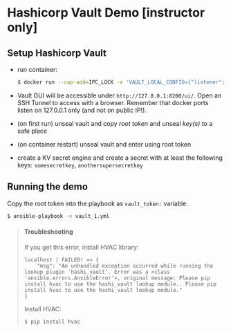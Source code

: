 # Hashicorp Vault Demo [instructor only]


## Setup Hashicorp Vault 
- run container: 
    ```bash
    $ docker run --cap-add=IPC_LOCK -e 'VAULT_LOCAL_CONFIG={"listener": [{"tcp": { "address": "0.0.0.0:8200", "tls_disable": true}}], "default_lease_ttl": "168h", "max_lease_ttl": "720h", "ui": true}' -p 8200:8200 --name=hashi-vault hashicorp/vault server`
    ```
    
- Vault GUI will be accessible under `http://127.0.0.1:8200/ui/`. Open an SSH Tunnel to access with a browser. Remember that docker ports listen on 127.0.0.1 only (and not on public IP!).

- (on first run) unseal vault and copy *root token* and unseal *key(s)* to a safe place
- (on container restart) unseal vault and enter using root token

- create a KV secret engine and create a secret with at least the following keys: `somesecretkey`, `anothersupersecretkey`

## Running the demo
Copy the root token into the playbook as `vault_token:` variable.

```bash
$ ansible-playbook -v vault_1.yml 
```

> #### Troubleshooting
> If you get this error, install HVAC library:
> ```
> localhost | FAILED! => {
>     "msg": "An unhandled exception occurred while running the lookup plugin 'hashi_vault'. Error was a <class 'ansible.errors.AnsibleError'>, original message: Please pip install hvac to use the hashi_vault lookup module.. Please pip install hvac to use the hashi_vault lookup module."
> }
> ```
> 
> Install HVAC:
> ```bash
> $ pip install hvac
> ```
